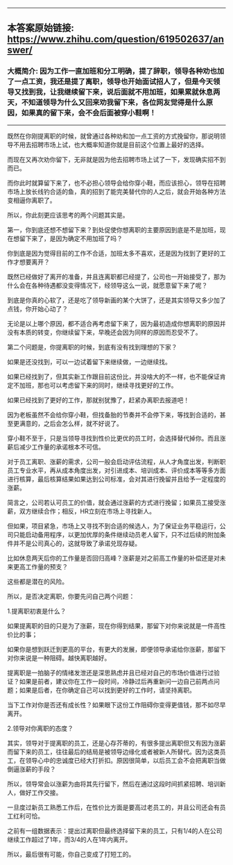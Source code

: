 ----------------------------------------
## 本答案原始链接: https://www.zhihu.com/question/619502637/answer/
### 大概简介: 因为工作一直加班和分工明确，提了辞职，领导各种劝也加了一点工资，我还是提了离职，领导也开始面试招人了，但是今天领导又找到我，让我继续留下来，说后面就不用加班，如果累就休息两天，不知道领导为什么又回来劝我留下来，各位网友觉得是什么原因，如果真的留下来，会不会后面被穿小鞋啊！
----------------------------------------
既然在你刚提离职的时候，就曾通过各种劝和加一点工资的方式挽留你，那说明领导不用去招聘市场上试，也大概率知道你就是目前这个位置上最好的选择。

而现在又再次劝你留下，无非就是因为他去招聘市场上试了一下，发现确实招不到而已。

而你此时就算留下来了，也不必担心领导会给你穿小鞋，而应该担心，领导在招聘市场上放长线钓合适的鱼，真的招到了能完美替代你的人之后，就会开始各种方法变相逼你离职了。

所以，你此刻更应该思考的两个问题其实是。

第一，你到底还想不想留下来？到处促使你想离职的主要原因到底是不是加班，现在想留下来了，是因为确定不用加班了吗？

你到底是因为觉得目前的工作不合适，加班太多不喜欢，还是因为找到了更好的工作才想要离开？

既然已经做好了离开的准备，并且连离职都已经提了，公司也一开始接受了，那为什么会在各种待遇都没变得情况下，经领导这么一说，就愿意留下来了呢？

到底是你真的心软了，还是吃了领导新画的某个大饼了，还是其实领导又多少加了点钱，你开始心动了？

无论是以上哪个原因，都不适合再考虑留下来了，因为最初造成你想离职的原因并没有本质的转变，你继续留下来，早晚还会因为同样的原因而忍受不了。

第二个问题是，你提离职的时候，到底有没有找到理想的下家？

如果是还没找到，可以一边试着留下来继续做，一边继续找。

如果已经找到了，但其实新工作跟目前这份比，并没啥大的不一样，也不能保证肯定不加班，那也可以考虑留下来的同时，继续寻找更好的工作。

如果已经找到了更好的工作，那就别犹豫了，赶紧办离职去报道吧！

因为老板虽然不会给你穿小鞋，但找备胎的节奏并不会停下来，等找到合适的，甚至更满意的，之后会怎么样，就不好说了。



穿小鞋不至于，只是当领导寻找到性价比更优的员工时，会选择替代掉你。而且涨薪后减少工作量的承诺根本不可信。

对于员工离职、涨薪的需求，公司一般会启动评估流程，从人才角度出发，判断职员工专业水平，再从成本角度出发，对引进成本、培训成本、评价成本等等多方面进行核算，最后核算结果如果达到公司标准，会对其进行挽留并且给予一定程度的涨薪。

简言之，公司若认可员工的价值，就会通过涨薪的方式进行挽留；如果员工接受涨薪，双方继续合作；相反，HR立刻在市场上寻找新人。

但如果，项目紧急，市场上又寻找不到合适的候选人，为了保证业务平稳运行，公司只能启动备用程序，以更加优厚的条件继续动员老人留下，只不过后续的附加条件并不是公司真心的，这就导致了承诺兑现存疑。

比如休息两天后你的工作量是否回归高峰？涨薪是对之前高工作量的补偿还是对未来更高工作量的预支？

这些都是潜在的风险。

所以，是否决定离职，你要先问自己两个问题：

1.提离职初衷是什么？

如果提离职的目的只是为了涨薪，现在你得到结果，那留下对你来说就是一件高性价比的事；

如果你是想到跃迁到更高的平台，有更大的发展，即便领导承诺给你涨薪，那留下对你来说是一种阻碍。越快离职越好。

提离职是一拍脑子的情绪发泄还是深思熟虑并且已经对自己的市场价值进行过验证？如果是前者，建议你在工作一段时间，冷静过后再重新问一边自己前两点问题；如果是后者，在你确定自己可以找到更好的工作时，请坚持离职。

当下工作对你是否还有成长性？如果眼下这份工作阻碍你变得更值钱，那不如尽早离开。

2.领导对你离职的态度？

其实，领导对于提离职的员工，还是心存芥蒂的，有很多提出离职但又有因为涨薪而留下来的员工，往往最后的结局是被领导边缘化或者被新人所替代。因为这类员工，在领导心中的忠诚度已经大打折扣。原因很简单，以后员工会不会把离职当做倒逼涨薪的手段？

所以，领导常会以涨薪为由将其先行留下，然后在通过这段时间抓紧招聘、培训新人，做好工作交接。

一旦度过新员工熟悉工作后，在性价比方面是要高过老员工的，并且公司还会有员工红利可恰。

之前有一组数据表示：提出过离职但最终选择留下来的员工，只有1/4的人在公司继续工作超过了1年，而3/4的人在1年内离开。

所以，最后很有可能，你自己变成了打短工的。

